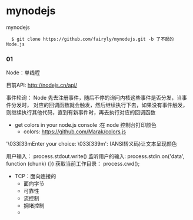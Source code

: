 # mynodejs
mynodejs

```
  $ git clone https://github.com/fairyly/mynodejs.git -b 了不起的Node.js
```


### 01 

Node：单线程

目前API: http://nodejs.cn/api/

事件轮询： Node 先去注册事件，随后不停的询问内核这些事件是否分发，当事件分发时，
  对应的回调函数就会触发，然后继续执行下去，如果没有事件触发，则继续执行其他代码，直到有新事件时，再去执行对应的回调函数
- get colors in your node.js console :在 node 控制台打印颜色
  - colors: https://github.com/Marak/colors.js

'\033[33mEnter your choice: \033[339m': (ANSI转义码)让文本呈现颜色

用户输入： process.stdout.write()
监听用户的输入: process.stdin.on('data', function (chunk) {})
获取当前工作目录： process.cwd();


- TCP：面向连接的
  - 面向字节
  - 可靠性
  - 流控制
  - 拥堵控制
  - 